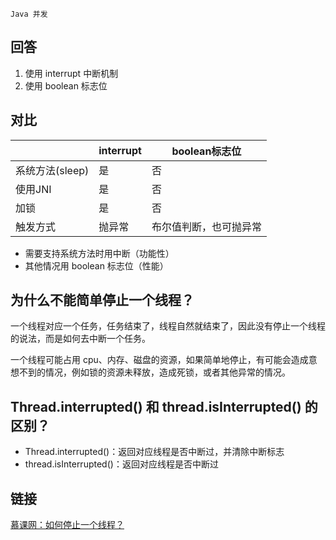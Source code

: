 `Java 并发`

## 回答

1. 使用 interrupt 中断机制
2. 使用 boolean 标志位

## 对比
|                 | interrupt | boolean标志位          |
| --------------- | --------- | ---------------------- |
| 系统方法(sleep) | 是        | 否                     |
| 使用JNI         | 是        | 否                     |
| 加锁            | 是        | 否                     |
| 触发方式        | 抛异常    | 布尔值判断，也可抛异常 |

* 需要支持系统方法时用中断（功能性）
* 其他情况用 boolean 标志位（性能）

## 为什么不能简单停止一个线程？
一个线程对应一个任务，任务结束了，线程自然就结束了，因此没有停止一个线程的说法，而是如何去中断一个任务。

一个线程可能占用 cpu、内存、磁盘的资源，如果简单地停止，有可能会造成意想不到的情况，例如锁的资源未释放，造成死锁，或者其他异常的情况。

## Thread.interrupted() 和 thread.isInterrupted() 的区别？

- Thread.interrupted()：返回对应线程是否中断过，并清除中断标志
- thread.isInterrupted()：返回对应线程是否中断过

## 链接
[慕课网：如何停止一个线程？](https://coding.imooc.com/lesson/317.html#mid=22294)